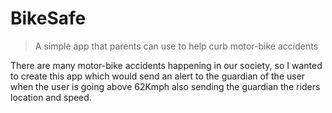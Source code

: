# BikeSafe

> A simple app that parents can use to help curb motor-bike accidents

There are many motor-bike accidents happening in our society, so I wanted to create this app which would send an alert to the guardian of the user when the user is going above 62Kmph also sending the guardian the riders location and speed. 
